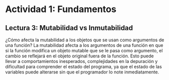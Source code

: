 # Actividad 1: Fundamentos
## Lectura 3: Mutabilidad vs Inmutabilidad
¿Cómo afecta la mutabilidad a los objetos que se usan como argumentos de una función?
La mutabilidad afecta a los argumentos de una función en que si la función modifica un objeto mutable que se le pasa como argumento, el cambio se reflejará en el objeto original fuera de la función. Esto puede llevar a comportamientos inesperados, complejidades en la depuración y dificultad para comprender el estado del programa, ya que el estado de las variables puede alterarse sin que el programador lo note inmediatamente.
